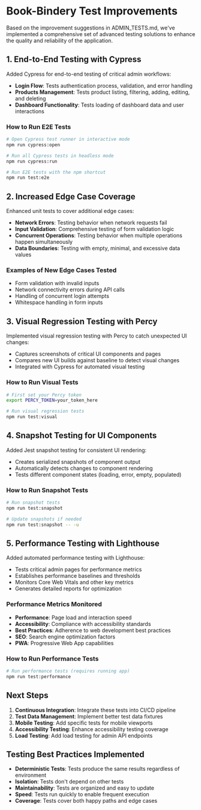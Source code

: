 # Book-Bindery Test Improvements

Based on the improvement suggestions in ADMIN_TESTS.md, we've implemented a comprehensive set of advanced testing solutions to enhance the quality and reliability of the application.

## 1. End-to-End Testing with Cypress

Added Cypress for end-to-end testing of critical admin workflows:

- **Login Flow**: Tests authentication process, validation, and error handling
- **Products Management**: Tests product listing, filtering, adding, editing, and deleting
- **Dashboard Functionality**: Tests loading of dashboard data and user interactions

### How to Run E2E Tests

```bash
# Open Cypress test runner in interactive mode
npm run cypress:open

# Run all Cypress tests in headless mode
npm run cypress:run

# Run E2E tests with the npm shortcut
npm run test:e2e
```

## 2. Increased Edge Case Coverage

Enhanced unit tests to cover additional edge cases:

- **Network Errors**: Testing behavior when network requests fail
- **Input Validation**: Comprehensive testing of form validation logic
- **Concurrent Operations**: Testing behavior when multiple operations happen simultaneously
- **Data Boundaries**: Testing with empty, minimal, and excessive data values

### Examples of New Edge Cases Tested

- Form validation with invalid inputs
- Network connectivity errors during API calls
- Handling of concurrent login attempts
- Whitespace handling in form inputs

## 3. Visual Regression Testing with Percy

Implemented visual regression testing with Percy to catch unexpected UI changes:

- Captures screenshots of critical UI components and pages
- Compares new UI builds against baseline to detect visual changes
- Integrated with Cypress for automated visual testing

### How to Run Visual Tests

```bash
# First set your Percy token
export PERCY_TOKEN=your_token_here

# Run visual regression tests
npm run test:visual
```

## 4. Snapshot Testing for UI Components

Added Jest snapshot testing for consistent UI rendering:

- Creates serialized snapshots of component output
- Automatically detects changes to component rendering
- Tests different component states (loading, error, empty, populated)

### How to Run Snapshot Tests

```bash
# Run snapshot tests
npm run test:snapshot

# Update snapshots if needed
npm run test:snapshot -- -u
```

## 5. Performance Testing with Lighthouse

Added automated performance testing with Lighthouse:

- Tests critical admin pages for performance metrics
- Establishes performance baselines and thresholds
- Monitors Core Web Vitals and other key metrics
- Generates detailed reports for optimization

### Performance Metrics Monitored

- **Performance**: Page load and interaction speed
- **Accessibility**: Compliance with accessibility standards
- **Best Practices**: Adherence to web development best practices
- **SEO**: Search engine optimization factors
- **PWA**: Progressive Web App capabilities

### How to Run Performance Tests

```bash
# Run performance tests (requires running app)
npm run test:performance
```

## Next Steps

1. **Continuous Integration**: Integrate these tests into CI/CD pipeline
2. **Test Data Management**: Implement better test data fixtures
3. **Mobile Testing**: Add specific tests for mobile viewports
4. **Accessibility Testing**: Enhance accessibility testing coverage
5. **Load Testing**: Add load testing for admin API endpoints

## Testing Best Practices Implemented

- **Deterministic Tests**: Tests produce the same results regardless of environment
- **Isolation**: Tests don't depend on other tests
- **Maintainability**: Tests are organized and easy to update
- **Speed**: Tests run quickly to enable frequent execution
- **Coverage**: Tests cover both happy paths and edge cases 